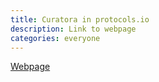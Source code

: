 ```yaml
---
title: Curatora in protocols.io
description: Link to webpage
categories: everyone
---
```


[Webpage](https://www.protocols.io/groups/awesome-DNA-from-all-kingdoms-of-life/publications)
